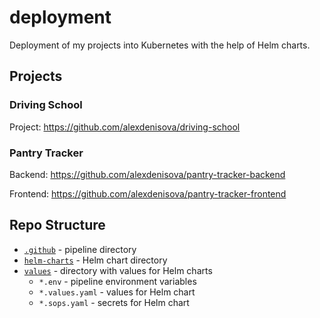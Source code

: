 # deployment

Deployment of my projects into Kubernetes with the help of Helm charts.

## Projects

### Driving School

Project: <https://github.com/alexdenisova/driving-school>

### Pantry Tracker

Backend: <https://github.com/alexdenisova/pantry-tracker-backend>

Frontend: <https://github.com/alexdenisova/pantry-tracker-frontend>

## Repo Structure

- [`.github`](.github/) - pipeline directory
- [`helm-charts`](helm-charts/) - Helm chart directory
- [`values`](values/) - directory with values for Helm charts
  - `*.env` - pipeline environment variables
  - `*.values.yaml` - values for Helm chart
  - `*.sops.yaml` - secrets for Helm chart
